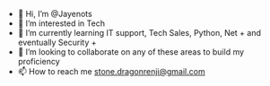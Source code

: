 - 👋 Hi, I’m @Jayenots
- 👀 I’m interested in Tech
- 🌱 I’m currently learning IT support, Tech Sales, Python, Net + and eventually Security +
- 💞️ I’m looking to collaborate on any of these areas to build my proficiency
- 📫 How to reach me stone.dragonrenji@gmail.com

<!---
Jayenots/Jayenots is a ✨ special ✨ repository because its `README.md` (this file) appears on your GitHub profile.
You can click the Preview link to take a look at your changes.
--->
